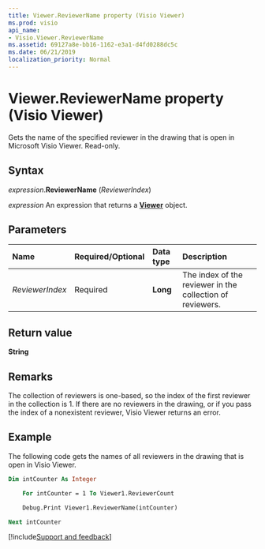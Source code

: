 ```yaml
---
title: Viewer.ReviewerName property (Visio Viewer)
ms.prod: visio
api_name:
- Visio.Viewer.ReviewerName
ms.assetid: 69127a8e-bb16-1162-e3a1-d4fd0288dc5c
ms.date: 06/21/2019
localization_priority: Normal
---
```



# Viewer.ReviewerName property (Visio Viewer)

Gets the name of the specified reviewer in the drawing that is open in Microsoft Visio Viewer. Read-only.


## Syntax

_expression_.**ReviewerName** (_ReviewerIndex_)

_expression_ An expression that returns a **[Viewer](Visio.Viewer.md)** object.


## Parameters

|Name|Required/Optional|Data type|Description|
|:-----|:-----|:-----|:-----|
|_ReviewerIndex_|Required| **Long**|The index of the reviewer in the collection of reviewers.|

## Return value

**String**


## Remarks

The collection of reviewers is one-based, so the index of the first reviewer in the collection is 1. If there are no reviewers in the drawing, or if you pass the index of a nonexistent reviewer, Visio Viewer returns an error.


## Example

The following code gets the names of all reviewers in the drawing that is open in Visio Viewer.

```vb
Dim intCounter As Integer

    For intCounter = 1 To Viewer1.ReviewerCount

    Debug.Print Viewer1.ReviewerName(intCounter)

Next intCounter

```

[!include[Support and feedback](~/includes/feedback-boilerplate.md)]